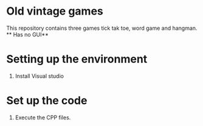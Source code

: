 # Old vintage games
This repository contains three games tick tak toe, word game and hangman.
** Has no GUI**

# Setting up the environment
1. Install Visual studio

# Set up the code
1. Execute the CPP files.

